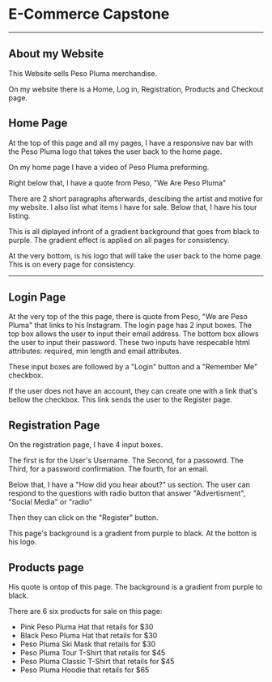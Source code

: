 # E-Commerce Capstone

___

## About my Website

This Website sells Peso Pluma merchandise.

On my website there is a Home, Log in, Registration, Products and Checkout page.

## Home Page 

At the top of this page and all my pages, I have a responsive nav bar with the Peso Pluma logo that takes the user back to the home page.

On my home page I have a video of Peso Pluma preforming.

Right below that, I have a quote from Peso, "We Are Peso Pluma"

There are 2 short paragraphs afterwards, descibing the artist and motive for my website. 
I also list what items I have for sale. Below that, I have his tour listing. 

This is all diplayed infront of a gradient background that goes from black to purple. 
The gradient effect is applied on all pages for consistency.

At the very bottom, is his logo that will take the user back to the home page. This is on every page for consistency.

____

## Login Page

At the very top of the this page, there is quote from Peso, "We are Peso Pluma" that links to his Instagram.
The login page has 2 input boxes. The top box allows the user to input their email address. The bottom box allows the user to input their password. These two inputs have respecable html attributes: required, min length and email attributes. 

These input boxes are followed by a "Login" button and a "Remember Me" checkbox. 

If the user does not have an account, they can create one with a link that's bellow the checkbox. This link sends the user to the Register page. 

## Registration Page
On the registration page, I have 4 input boxes. 

The first is for the User's Username.
The Second, for a passowrd.
The Third, for a password confirmation.
The fourth, for an email.

Below that, I have a "How did you hear about?" us section.
The user can respond to the questions with radio button that answer "Advertisment", "Social Media" or "radio"

Then they can click on the "Register" button.

This page's background is a gradient from purple to black.
At the botton is his logo.

## Products page
His quote is ontop of this page. 
The background is a gradient from purple to black. 

There are 6 six products for sale on this page:

- Pink Peso Pluma Hat that retails for $30
- Black Peso Pluma Hat that retails for $30
- Peso Pluma Ski Mask that retails for $30 
- Peso Pluma Tour T-Shirt that retails for $45
- Peso Pluma Classic T-Shirt that retails for $45
- Peso Pluma Hoodie that retails for $65